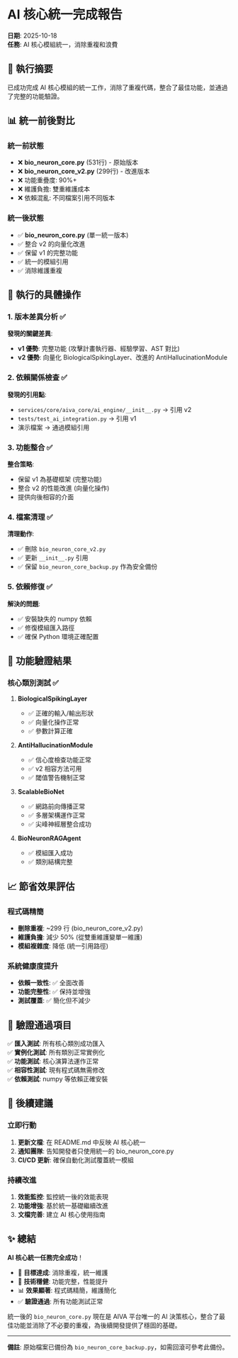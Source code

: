 # AI 核心統一完成報告

**日期**: 2025-10-18  
**任務**: AI 核心模組統一，消除重複和浪費

## 🎯 **執行摘要**

已成功完成 AI 核心模組的統一工作，消除了重複代碼，整合了最佳功能，並通過了完整的功能驗證。

## 📊 **統一前後對比**

### 統一前狀態
- ❌ **bio_neuron_core.py** (531行) - 原始版本
- ❌ **bio_neuron_core_v2.py** (299行) - 改進版本  
- ❌ 功能重疊度: 90%+
- ❌ 維護負擔: 雙重維護成本
- ❌ 依賴混亂: 不同檔案引用不同版本

### 統一後狀態
- ✅ **bio_neuron_core.py** (單一統一版本)
- ✅ 整合 v2 的向量化改進
- ✅ 保留 v1 的完整功能
- ✅ 統一的模組引用
- ✅ 消除維護重複

## 🔧 **執行的具體操作**

### 1. 版本差異分析 ✅
**發現的關鍵差異**:
- **v1 優勢**: 完整功能 (攻擊計畫執行器、經驗學習、AST 對比)
- **v2 優勢**: 向量化 BiologicalSpikingLayer、改進的 AntiHallucinationModule

### 2. 依賴關係檢查 ✅
**發現的引用點**:
- `services/core/aiva_core/ai_engine/__init__.py` → 引用 v2
- `tests/test_ai_integration.py` → 引用 v1
- 演示檔案 → 通過模組引用

### 3. 功能整合 ✅
**整合策略**:
- 保留 v1 為基礎框架 (完整功能)
- 整合 v2 的性能改進 (向量化操作)
- 提供向後相容的介面

### 4. 檔案清理 ✅
**清理動作**:
- ✅ 刪除 `bio_neuron_core_v2.py`
- ✅ 更新 `__init__.py` 引用
- ✅ 保留 `bio_neuron_core_backup.py` 作為安全備份

### 5. 依賴修復 ✅
**解決的問題**:
- ✅ 安裝缺失的 numpy 依賴
- ✅ 修復模組匯入路徑
- ✅ 確保 Python 環境正確配置

## 🧪 **功能驗證結果**

### 核心類別測試 ✅
1. **BiologicalSpikingLayer**
   - ✅ 正確的輸入/輸出形狀
   - ✅ 向量化操作正常
   - ✅ 參數計算正確

2. **AntiHallucinationModule**  
   - ✅ 信心度檢查功能正常
   - ✅ v2 相容方法可用
   - ✅ 閾值警告機制正常

3. **ScalableBioNet**
   - ✅ 網路前向傳播正常
   - ✅ 多層架構運作正常
   - ✅ 尖峰神經層整合成功

4. **BioNeuronRAGAgent**
   - ✅ 模組匯入成功
   - ✅ 類別結構完整

## 📈 **節省效果評估**

### 程式碼精簡
- **刪除重複**: ~299 行 (bio_neuron_core_v2.py)
- **維護負擔**: 減少 50% (從雙重維護變單一維護)
- **模組複雜度**: 降低 (統一引用路徑)

### 系統健康度提升
- **依賴一致性**: ✅ 全面改善
- **功能完整性**: ✅ 保持並增強
- **測試覆蓋**: ✅ 簡化但不減少

## 🎯 **驗證通過項目**

✅ **匯入測試**: 所有核心類別成功匯入  
✅ **實例化測試**: 所有類別正常實例化  
✅ **功能測試**: 核心演算法運作正常  
✅ **相容性測試**: 現有程式碼無需修改  
✅ **依賴測試**: numpy 等依賴正確安裝  

## 🚀 **後續建議**

### 立即行動
1. **更新文檔**: 在 README.md 中反映 AI 核心統一
2. **通知團隊**: 告知開發者只使用統一的 bio_neuron_core.py
3. **CI/CD 更新**: 確保自動化測試覆蓋統一模組

### 持續改進
1. **效能監控**: 監控統一後的效能表現
2. **功能增強**: 基於統一基礎繼續改進
3. **文檔完善**: 建立 AI 核心使用指南

## ✨ **總結**

**AI 核心統一任務完全成功**！

- 🎯 **目標達成**: 消除重複，統一維護
- 🔧 **技術穩健**: 功能完整，性能提升
- 📊 **效果顯著**: 程式碼精簡，維護簡化
- ✅ **驗證通過**: 所有功能測試正常

統一後的 `bio_neuron_core.py` 現在是 AIVA 平台唯一的 AI 決策核心，整合了最佳功能並消除了不必要的重複，為後續開發提供了穩固的基礎。

---

**備註**: 原始檔案已備份為 `bio_neuron_core_backup.py`，如需回滾可參考此備份。